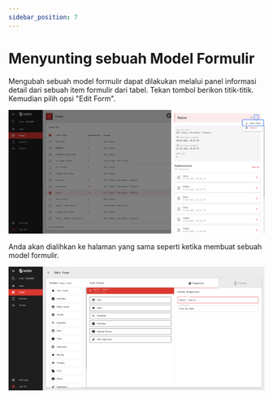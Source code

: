 ```yaml
---
sidebar_position: 7
---
```


# Menyunting sebuah Model Formulir

Mengubah sebuah model formulir dapat dilakukan melalui panel informasi detail dari sebuah item formulir dari tabel. Tekan tombol berikon titik-titik. Kemudian pilih opsi "Edit Form".

![](/img/screenshots/website-application-usage/forms/editing-a-form-model/editing-a-form-model-1.png)

Anda akan dialihkan ke halaman yang sama seperti ketika membuat sebuah model formulir.

![](/img/screenshots/website-application-usage/forms/editing-a-form-model/editing-a-form-model-2.png)